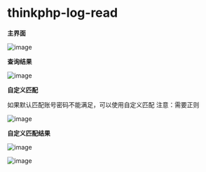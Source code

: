 # thinkphp-log-read


**主界面**

![image](https://github.com/mrknow001/thinkphp-log-analyse/blob/main/image/main.png)



**查询结果**

![image](https://github.com/mrknow001/thinkphp-log-analyse/blob/main/image/result1.png)


**自定义匹配**

如果默认匹配账号密码不能满足，可以使用自定义匹配
注意：需要正则

![image](https://github.com/mrknow001/thinkphp-log-analyse/blob/main/image/log.png)



**自定义匹配结果**

![image](https://github.com/mrknow001/thinkphp-log-analyse/blob/main/image/custom1.png)

![image](https://github.com/mrknow001/thinkphp-log-analyse/blob/main/image/custom2.png)
